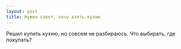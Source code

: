 ```yaml
---
layout: post 
title: Нужен совет, хочу взять кухню 
--- 
```

Решил купить кухню, но совсем не разбираюсь. Что выбирать, где покупать?